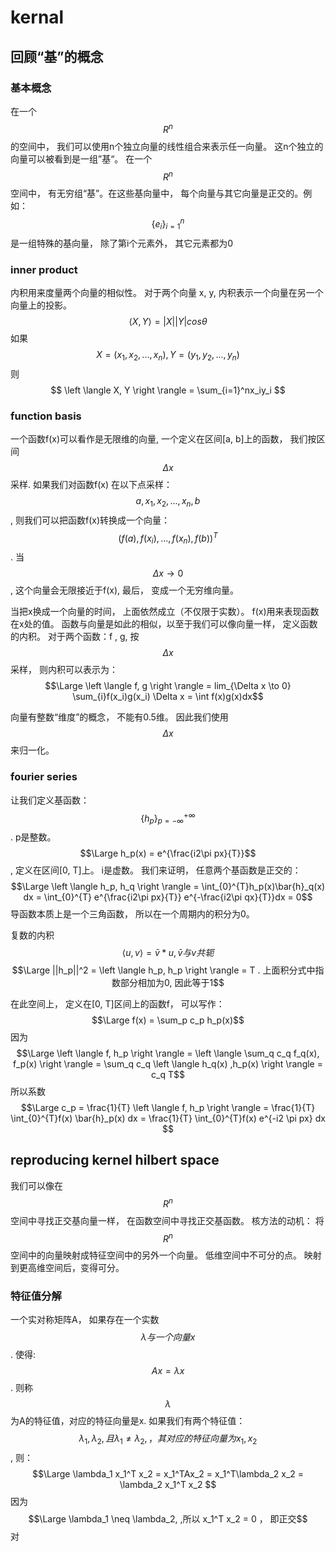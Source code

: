 # kernal
## 回顾“基”的概念
### 基本概念
在一个$$R^n$$的空间中， 我们可以使用n个独立向量的线性组合来表示任一向量。 这n个独立的向量可以被看到是一组”基“。 在一个$$R^n$$空间中， 有无穷组“基”。在这些基向量中， 每个向量与其它向量是正交的。例如：$$\{e_i\}_{i=1}^{n}$$ 是一组特殊的基向量， 除了第i个元素外， 其它元素都为0

### inner product
内积用来度量两个向量的相似性。 对于两个向量 x, y, 内积表示一个向量在另一个向量上的投影。 
$$ \left \langle X, Y \right \rangle = |X||Y|cos \theta $$
如果 $$X=(x_1, x_2,...,x_n), Y=(y_1, y_2, ...,y_n)$$ 则
$$ \left \langle X, Y \right \rangle = \sum_{i=1}^nx_iy_i $$

### function basis
一个函数f(x)可以看作是无限维的向量, 一个定义在区间[a, b]上的函数， 我们按区间$$\Delta x$$采样.  如果我们对函数f(x) 在以下点采样： $$ a, x_1, x_2,..., x_n, b $$, 则我们可以把函数f(x)转换成一个向量： $$(f(a), f(x_i), ..., f(x_n), f(b))^T$$. 当$$\Delta x \to 0$$, 这个向量会无限接近于f(x),  最后， 变成一个无穷维向量。

当把x换成一个向量的时间， 上面依然成立（不仅限于实数）。 f(x)用来表现函数在x处的值。 函数与向量是如此的相似，以至于我们可以像向量一样， 定义函数的内积。 对于两个函数：f , g, 按$$\Delta x$$采样， 则内积可以表示为：
$$\Large \left \langle f, g \right \rangle = lim_{\Delta x \to 0} \sum_{i}f(x_i)g(x_i) \Delta x = \int f(x)g(x)dx$$

向量有整数“维度”的概念， 不能有0.5维。 因此我们使用$$\Delta x$$ 来归一化。

### fourier series
让我们定义基函数： $$\{h_p\}_{p=-\infty}^{+\infty}$$.  p是整数。 
$$\Large h_p(x) = e^{\frac{i2\pi px}{T}}$$ , 定义在区间[0, T]上。 i是虚数。
我们来证明， 任意两个基函数是正交的：
$$\Large \left \langle h_p, h_q \right \rangle = \int_{0}^{T}h_p(x)\bar{h}_q(x) dx = \int_{0}^{T} e^{\frac{i2\pi px}{T}} e^{-\frac{i2\pi qx}{T}}dx = 0$$  导函数本质上是一个三角函数， 所以在一个周期内的积分为0。

复数的内积 $$ \left \langle u, v \right \rangle = \bar{v} * u , \bar{v}与v共轭$$
$$\Large ||h_p||^2 = \left \langle h_p, h_p \right \rangle = T . 上面积分式中指数部分相加为0, 因此等于1$$

在此空间上， 定义在[0, T]区间上的函数f， 可以写作：
$$\Large f(x) = \sum_p c_p h_p(x)$$
因为
$$\Large \left \langle f, h_p \right \rangle = \left \langle \sum_q c_q f_q(x), f_p(x) \right \rangle = \sum_q c_q \left \langle h_q(x) ,h_p(x) \right \rangle = c_q T$$
所以系数
$$\Large c_p = \frac{1}{T} \left \langle f, h_p \right \rangle = \frac{1}{T} \int_{0}^{T}f(x) \bar{h}_p(x) dx =  \frac{1}{T} \int_{0}^{T}f(x) e^{-i2 \pi px} dx $$

## reproducing kernel hilbert space
我们可以像在$$R^n$$空间中寻找正交基向量一样， 在函数空间中寻找正交基函数。
核方法的动机： 将$$R^n$$空间中的向量映射成特征空间中的另外一个向量。 低维空间中不可分的点。 映射到更高维空间后，变得可分。    

### 特征值分解
一个实对称矩阵A， 如果存在一个实数 $$\lambda 与一个向量 x$$. 使得: $$Ax = \lambda x$$ . 则称$$\lambda $$ 为A的特征值，对应的特征向量是x.  如果我们有两个特征值： $$\lambda_1, \lambda_2 , 且 \lambda_1 \neq \lambda_2 , ， 其对应的特征向量为 x_1, x_2$$ , 则：
$$\Large \lambda_1 x_1^T x_2 = x_1^TAx_2 = x_1^T\lambda_2 x_2 = \lambda_2 x_1^T x_2 $$
因为$$\Large  \lambda_1 \neq \lambda_2, ,所以 x_1^T x_2  = 0 ， 即正交$$ 
对
<br/>
<br/>
<br/>



































